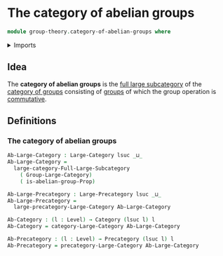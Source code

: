 # The category of abelian groups

```agda
module group-theory.category-of-abelian-groups where
```

<details><summary>Imports</summary>

```agda
open import category-theory.categories
open import category-theory.full-large-subcategories
open import category-theory.large-categories
open import category-theory.large-precategories
open import category-theory.precategories

open import foundation.universe-levels

open import group-theory.abelian-groups
open import group-theory.category-of-groups
```

</details>

## Idea

The **category of abelian groups** is the
[full large subcategory](category-theory.full-large-subcategories.md) of the
[category of groups](group-theory.category-of-groups.md) consisting of
[groups](group-theory.groups.md) of which the group operation is
[commutative](group-theory.abelian-groups.md).

## Definitions

### The category of abelian groups

```agda
Ab-Large-Category : Large-Category lsuc _⊔_
Ab-Large-Category =
  large-category-Full-Large-Subcategory
    ( Group-Large-Category)
    ( is-abelian-group-Prop)

Ab-Large-Precategory : Large-Precategory lsuc _⊔_
Ab-Large-Precategory =
  large-precategory-Large-Category Ab-Large-Category

Ab-Category : (l : Level) → Category (lsuc l) l
Ab-Category = category-Large-Category Ab-Large-Category

Ab-Precategory : (l : Level) → Precategory (lsuc l) l
Ab-Precategory = precategory-Large-Category Ab-Large-Category
```
